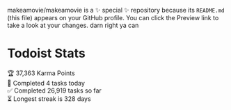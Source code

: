makeamovie/makeamovie is a ✨ special ✨ repository because its `README.md` (this file) appears on your GitHub profile.
You can click the Preview link to take a look at your changes. darn right ya can

# Todoist Stats

<!-- TODO-IST:START -->
🏆  37,363 Karma Points           
🌸  Completed 4 tasks today           
✅  Completed 26,919 tasks so far           
⏳  Longest streak is 328 days
<!-- TODO-IST:END -->